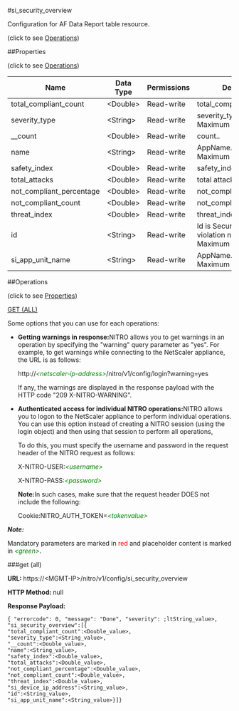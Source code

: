 #si_security_overview



Configuration for AF Data Report table resource.

<span>(click to see [Operations](#operations))</span>



##Properties 

<span>(click to see [Operations](#operations))</span>





<table><thead><tr><th>Name</th><th>Data Type</th><th>Permissions</th><th>Description</th></tr></thead><tbody><tr><td>total_compliant_count</td><td>&lt;Double></td><td>Read-write</td><td>total_compliant_count.</td></tr><tr><td>severity_type</td><td>&lt;String></td><td>Read-write</td><td>severity_type.<br>Maximum length = 255</td></tr><tr><td>__count</td><td>&lt;Double></td><td>Read-write</td><td>count..</td></tr><tr><td>name</td><td>&lt;String></td><td>Read-write</td><td>AppName.<br>Maximum length = 255</td></tr><tr><td>safety_index</td><td>&lt;Double></td><td>Read-write</td><td>safety_index.</td></tr><tr><td>total_attacks</td><td>&lt;Double></td><td>Read-write</td><td>total attacks..</td></tr><tr><td>not_compliant_percentage</td><td>&lt;Double></td><td>Read-write</td><td>not_compliant_percentage.</td></tr><tr><td>not_compliant_count</td><td>&lt;Double></td><td>Read-write</td><td>not_compliant_count.</td></tr><tr><td>threat_index</td><td>&lt;Double></td><td>Read-write</td><td>threat_index.</td></tr><tr><td>id</td><td>&lt;String></td><td>Read-write</td><td>Id is Security check violation name.<br>Maximum length = 255</td></tr><tr><td>si_app_unit_name</td><td>&lt;String></td><td>Read-write</td><td>AppName.<br>Maximum length = 255</td></tr></tbody></table>

##Operations 

<span>(click to see [Properties](#properties))</span>





[GET (ALL)](#get-all)





Some options that you can use for each operations:

<ul><li><p><b>Getting warnings in response:</b>NITRO allows you to get warnings in an operation by specifying the "warning" query parameter as "yes". For example, to get warnings while connecting to the NetScaler appliance, the URL is as follows:</p><p>http://<span style="color:green;font-style:italic;">&lt;netscaler-ip-address&gt;</span>/nitro/v1/config/login?warning=yes</p><p>If any, the warnings are displayed in the response payload with the HTTP code "209 X-NITRO-WARNING".</p></li><li><p><b>Authenticated access for individual NITRO operations:</b>NITRO allows you to logon to the NetScaler appliance to perform individual operations. You can use this option instead of creating a NITRO session (using the login object) and then using that session to perform all operations,</p><p>To do this, you must specify the username and password in the request header of the NITRO request as follows:</p><p>X-NITRO-USER:<span style="color:green;font-style:italic;">&lt;username&gt;</span></p><p>X-NITRO-PASS:<span style="color:green;font-style:italic;">&lt;password&gt;</span></p><p><b>Note:</b>In such cases, make sure that the request header DOES not include the following:</p><p>Cookie:NITRO_AUTH_TOKEN=<span style="color:green;font-style:italic;">&lt;tokenvalue&gt;</span></p></li></ul>







***Note:*** 

Mandatory parameters are marked in <span style="color:#FF0000;">red</span> and placeholder content is marked in <span style="color:green;font-style:italic">&lt;green&gt;</span>.



###get (all)







<b>URL: </b>https://&lt;MGMT-IP&gt;/nitro/v1/config/si_security_overview

<b>HTTP Method: </b>null

<b>Response Payload: </b>
```
{ "errorcode": 0, "message": "Done", "severity": ;ltString_value>, "si_security_overview":[{
"total_compliant_count":<Double_value>,
"severity_type":<String_value>,
"__count":<Double_value>,
"name":<String_value>,
"safety_index":<Double_value>,
"total_attacks":<Double_value>,
"not_compliant_percentage":<Double_value>,
"not_compliant_count":<Double_value>,
"threat_index":<Double_value>,
"si_device_ip_address":<String_value>,
"id":<String_value>,
"si_app_unit_name":<String_value>}]}
```








